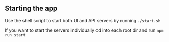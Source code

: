## Starting the app
Use the shell script to start both UI and API servers by running `./start.sh`

If you want to start the servers individually cd into each root dir and run `npm run start`
